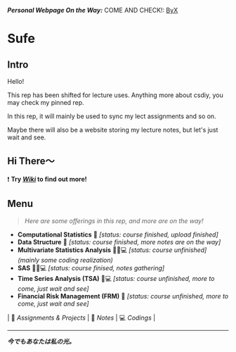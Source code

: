 
***Personal Webpage On the Way:***
COME AND CHECK!: [ByX](https://by-xin.github.io/)



# Sufe

## Intro

Hello!

This rep has been shifted for lecture uses. Anything more about csdiy, you may check my pinned rep.

In this rep, it will mainly be used to sync my lect assignments and so on. 

Maybe there will also be a website storing my lecture notes, but let's just wait and see.


## Hi There～

❗️ **Try *[Wiki](https://github.com/By-Xin/Sufe/wiki)* to find out more!**




## Menu

>*Here are some offerings in this rep, and more are on the way!*

* **Computational Statistics** 📒 _[status: course finished, upload finished]_
* **Data Structure** 📒 _[status: course finished, more notes are on the way]_
* **Multivariate Statistics Analysis** 📒📝💻 _[status: course unfinished] (mainly some coding realization)_
* **SAS** 📒📝💻 _[status: course finised, notes gathering]_
* **Time Series Analysis (TSA)** 📝💻 _[status: course unfinished, more to come, just wait and see]_
* **Financial Risk Management (FRM)** 📒 _[status: course unfinished, more to come, just wait and see]_



| 📝 _Assignments & Projects_ | 📒 _Notes_ | 💻 _Codings_ |













------------------------------------------------------------------------

***今でもあなたは私の光。***
